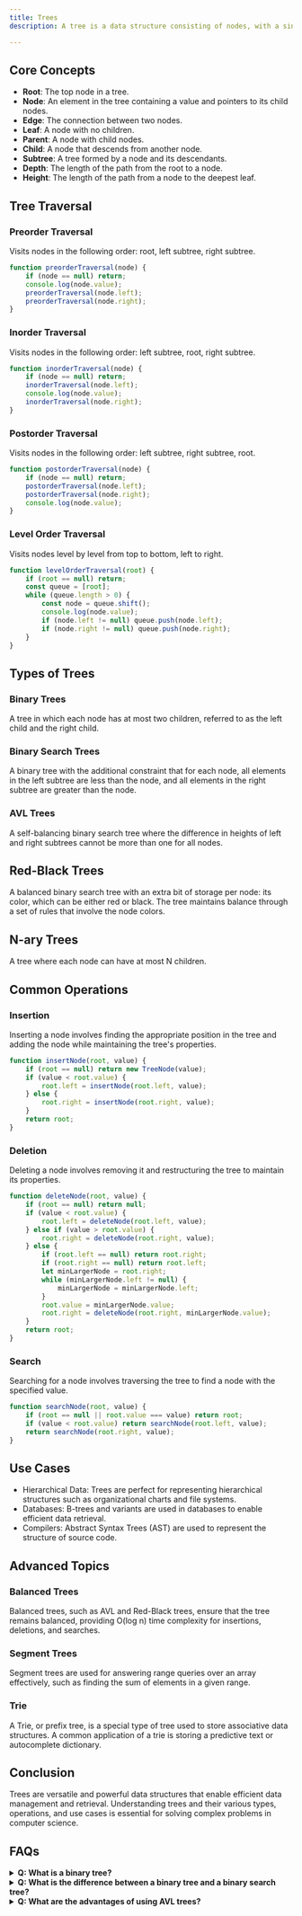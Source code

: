 ```yaml
---
title: Trees
description: A tree is a data structure consisting of nodes, with a single node serving as the root from which all other nodes branch out. Each node contains a value and pointers to its child nodes, forming a parent-child relationship. Trees are used to model hierarchical data, such as organizational structures, file systems, and more.

---
```



## Core Concepts

- **Root**: The top node in a tree.
- **Node**: An element in the tree containing a value and pointers to its child nodes.
- **Edge**: The connection between two nodes.
- **Leaf**: A node with no children.
- **Parent**: A node with child nodes.
- **Child**: A node that descends from another node.
- **Subtree**: A tree formed by a node and its descendants.
- **Depth**: The length of the path from the root to a node.
- **Height**: The length of the path from a node to the deepest leaf.

## Tree Traversal

### Preorder Traversal

Visits nodes in the following order: root, left subtree, right subtree.
```js [preorder-traversal.js] copy
function preorderTraversal(node) {
    if (node == null) return;
    console.log(node.value);
    preorderTraversal(node.left);
    preorderTraversal(node.right);
}
```

### Inorder Traversal
Visits nodes in the following order: left subtree, root, right subtree.

```js [inorder-traversal.js] copy
function inorderTraversal(node) {
    if (node == null) return;
    inorderTraversal(node.left);
    console.log(node.value);
    inorderTraversal(node.right);
}
```

### Postorder Traversal
Visits nodes in the following order: left subtree, right subtree, root.
```js [postorder-traversal.js] copy
function postorderTraversal(node) {
    if (node == null) return;
    postorderTraversal(node.left);
    postorderTraversal(node.right);
    console.log(node.value);
}
```

### Level Order Traversal
Visits nodes level by level from top to bottom, left to right.

```js [level-order-traversal.js] copy
function levelOrderTraversal(root) {
    if (root == null) return;
    const queue = [root];
    while (queue.length > 0) {
        const node = queue.shift();
        console.log(node.value);
        if (node.left != null) queue.push(node.left);
        if (node.right != null) queue.push(node.right);
    }
}
```

## Types of Trees
### Binary Trees
A tree in which each node has at most two children, referred to as the left child and the right child.

### Binary Search Trees
A binary tree with the additional constraint that for each node, all elements in the left subtree are less than the node, and all elements in the right subtree are greater than the node.

### AVL Trees
A self-balancing binary search tree where the difference in heights of left and right subtrees cannot be more than one for all nodes.

## Red-Black Trees
A balanced binary search tree with an extra bit of storage per node: its color, which can be either red or black. The tree maintains balance through a set of rules that involve the node colors.

## N-ary Trees
A tree where each node can have at most N children.


## Common Operations
### Insertion
Inserting a node involves finding the appropriate position in the tree and adding the node while maintaining the tree's properties.
```js [insert-node.js] copy
function insertNode(root, value) {
    if (root == null) return new TreeNode(value);
    if (value < root.value) {
        root.left = insertNode(root.left, value);
    } else {
        root.right = insertNode(root.right, value);
    }
    return root;
}
```

### Deletion
Deleting a node involves removing it and restructuring the tree to maintain its properties.
```js [delete-node.js] copy
function deleteNode(root, value) {
    if (root == null) return null;
    if (value < root.value) {
        root.left = deleteNode(root.left, value);
    } else if (value > root.value) {
        root.right = deleteNode(root.right, value);
    } else {
        if (root.left == null) return root.right;
        if (root.right == null) return root.left;
        let minLargerNode = root.right;
        while (minLargerNode.left != null) {
            minLargerNode = minLargerNode.left;
        }
        root.value = minLargerNode.value;
        root.right = deleteNode(root.right, minLargerNode.value);
    }
    return root;
}
```

### Search
Searching for a node involves traversing the tree to find a node with the specified value.

```js [search-node.js] copy
function searchNode(root, value) {
    if (root == null || root.value === value) return root;
    if (value < root.value) return searchNode(root.left, value);
    return searchNode(root.right, value);
}
```

## Use Cases
- Hierarchical Data: Trees are perfect for representing hierarchical structures such as organizational charts and file systems.
- Databases: B-trees and variants are used in databases to enable efficient data retrieval.
- Compilers: Abstract Syntax Trees (AST) are used to represent the structure of source code.


## Advanced Topics
### Balanced Trees
Balanced trees, such as AVL and Red-Black trees, ensure that the tree remains balanced, providing O(log n) time complexity for insertions, deletions, and searches.

### Segment Trees
Segment trees are used for answering range queries over an array effectively, such as finding the sum of elements in a given range.

### Trie
A Trie, or prefix tree, is a special type of tree used to store associative data structures. A common application of a trie is storing a predictive text or autocomplete dictionary.

## Conclusion
Trees are versatile and powerful data structures that enable efficient data management and retrieval. Understanding trees and their various types, operations, and use cases is essential for solving complex problems in computer science.


## FAQs
<details>
  <summary><strong>Q: What is a binary tree?</strong></summary>
  <p><strong>A:</strong> A binary tree is a tree data structure in which each node has at most two children, referred to as the left child and the right child.</p>
</details>
<details>
  <summary><strong>Q: What is the difference between a binary tree and a binary search tree?</strong></summary>
  <p><strong>A:</strong> A binary search tree (BST) is a type of binary tree where each node has a value greater than all the values in its left subtree and less than all the values in its right subtree.</p>
</details>
<details>
  <summary><strong>Q: What are the advantages of using AVL trees?</strong></summary>
  <p><strong>A:</strong> AVL trees are self-balancing, ensuring that the tree remains balanced, which provides O(log n) time complexity for insertions, deletions, and searches.</p>
</details>